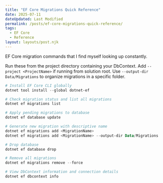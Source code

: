```yaml
---
title: "EF Core Migrations Quick Reference"
date: 2025-07-11
dateUpdated: Last Modified
permalink: /posts/ef-core-migrations-quick-reference/
tags:
  - EF Core
  - Reference
layout: layouts/post.njk
---
```


EF Core migration commands that I find myself looking up constantly.

Run these from the project directory containing your DbContext. Add `--project <ProjectName>` if running from solution root. Use `--output-dir Data/Migrations` to organize migrations in a specific folder.

```powershell
# Install EF Core CLI globally
dotnet tool install --global dotnet-ef

# Check migration status and list all migrations
dotnet ef migrations list

# Apply pending migrations to database
dotnet ef database update

# Generate new migration with descriptive name
dotnet ef migrations add <MigrationName>
dotnet ef migrations add <MigrationName> --output-dir Data/Migrations

# Drop database
dotnet ef database drop

# Remove all migrations
dotnet ef migrations remove --force

# View DbContext information and connection details
dotnet ef dbcontext info
```
